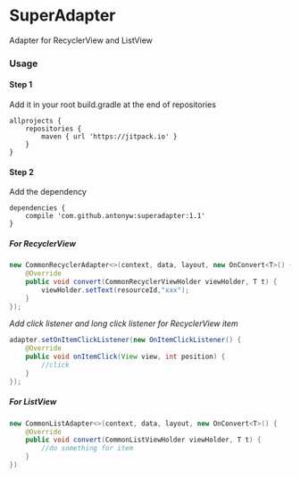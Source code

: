 # SuperAdapter
Adapter for RecyclerView and ListView

### Usage
#### Step 1
Add it in your root build.gradle at the end of repositories
```
allprojects {
    repositories {
        maven { url 'https://jitpack.io' }
    }
}
```

#### Step 2
Add the dependency
```
dependencies {
    compile 'com.github.antonyw:superadapter:1.1'
}
```

##### For RecyclerView
```java
new CommonRecyclerAdapter<>(context, data, layout, new OnConvert<T>() {
    @Override
    public void convert(CommonRecyclerViewHolder viewHolder, T t) {
        viewHolder.setText(resourceId,"xxx");
    }
});
```

_Add click listener and long click listener for RecyclerView item_
```java
adapter.setOnItemClickListener(new OnItemClickListener() {
    @Override
    public void onItemClick(View view, int position) {
        //click
    }
});
```

##### For ListView
```java
new CommonListAdapter<>(context, data, layout, new OnConvert<T>() {
    @Override
    public void convert(CommonListViewHolder viewHolder, T t) {
        //do something for item
    }
})
```